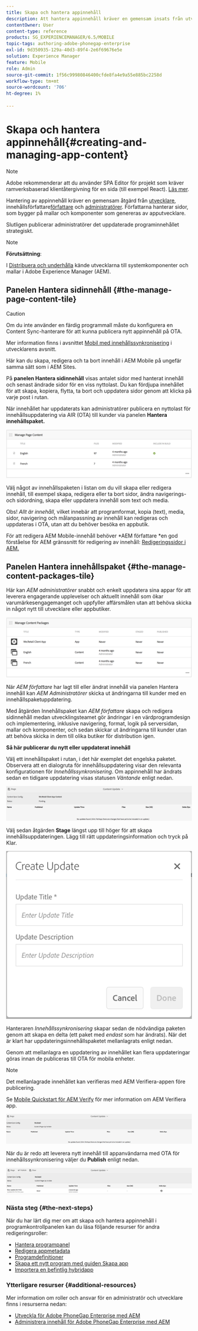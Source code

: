 ```yaml
---
title: Skapa och hantera appinnehåll
description: Att hantera appinnehåll kräver en gemensam insats från utvecklare, innehållsförfattare och administratörer. Författarna hanterar sidor, som bygger på mallar och komponenter som genereras av apputvecklare.
contentOwner: User
content-type: reference
products: SG_EXPERIENCEMANAGER/6.5/MOBILE
topic-tags: authoring-adobe-phonegap-enterprise
exl-id: 9d350935-129a-40d3-89f4-2e6f69676e5e
solution: Experience Manager
feature: Mobile
role: Admin
source-git-commit: 1f56c99980846400cfde8fa4e9a55e885bc2258d
workflow-type: tm+mt
source-wordcount: '706'
ht-degree: 1%

---
```


# Skapa och hantera appinnehåll{#creating-and-managing-app-content}

>[!NOTE]
>
>Adobe rekommenderar att du använder SPA Editor för projekt som kräver ramverksbaserad klientåtergivning för en sida (till exempel React). [Läs mer](/help/sites-developing/spa-overview.md).

Hantering av appinnehåll kräver en gemensam åtgärd från [utvecklare](#developer), innehållsförfattare[författare](#author) och [administratörer](#administrator). Författarna hanterar sidor, som bygger på mallar och komponenter som genereras av apputvecklare.

Slutligen publicerar administratörer det uppdaterade programinnehållet strategiskt.

>[!NOTE]
>
>**Förutsättning**:
>
>I [Distribuera och underhålla](/help/sites-deploying/deploy.md) kände utvecklarna till systemkomponenter och mallar i Adobe Experience Manager (AEM).

## Panelen Hantera sidinnehåll {#the-manage-page-content-tile}

>[!CAUTION]
>
>Om du inte använder en färdig programmall måste du konfigurera en Content Sync-hanterare för att kunna publicera nytt appinnehåll på OTA.
>
>Mer information finns i avsnittet [Mobil med innehållssynkronisering](/help/mobile/phonegap-contentsync.md) i utvecklarens avsnitt.

Här kan du skapa, redigera och ta bort innehåll i AEM Mobile på ungefär samma sätt som i AEM Sites.

På **panelen Hantera sidinnehåll** visas antalet sidor med hanterat innehåll och senast ändrade sidor för en viss nyttolast. Du kan fördjupa innehållet för att skapa, kopiera, flytta, ta bort och uppdatera sidor genom att klicka på varje post i rutan.

När innehållet har uppdaterats kan administratörer publicera en nyttolast för innehållsuppdatering via AIR (OTA) till kunder via panelen **Hantera innehållspaket.**

![chlimage_1-161](assets/chlimage_1-161.png)

Välj något av innehållspaketen i listan om du vill skapa eller redigera innehåll, till exempel skapa, redigera eller ta bort sidor, ändra navigerings- och sidordning, skapa eller uppdatera innehåll som text och media.

Obs! *Allt är innehåll*, vilket innebär att programformat, kopia (text), media, sidor, navigering och målanpassning av innehåll kan redigeras och uppdateras i OTA, utan att du behöver besöka en appbutik.

För att redigera AEM Mobile-innehåll behöver *AEM författare *en god förståelse för AEM gränssnitt för redigering av innehåll: [Redigeringssidor i AEM.](/help/sites-authoring/qg-page-authoring.md)

## Panelen Hantera innehållspaket {#the-manage-content-packages-tile}

Här kan *AEM administratörer* snabbt och enkelt uppdatera sina appar för att leverera engagerande upplevelser och aktuellt innehåll som ökar varumärkesengagemanget och uppfyller affärsmålen utan att behöva skicka in något nytt till utvecklare eller appbutiker.

![chlimage_1-162](assets/chlimage_1-162.png)

När *AEM författare* har lagt till eller ändrat innehåll via panelen Hantera innehåll kan *AEM Administratörer* skicka ut ändringarna till kunder med en innehållspaketuppdatering.

Med åtgärden Innehållspaket kan *AEM författare* skapa och redigera sidinnehåll medan utvecklingsteamet gör ändringar i en värdprogramdesign och implementering, inklusive navigering, format, logik på serversidan, mallar och komponenter, och sedan skickar ut ändringarna till kunder utan att behöva skicka in dem till olika butiker för distribution igen.

**Så här publicerar du nytt eller uppdaterat innehåll**

Välj ett innehållspaket i rutan, i det här exemplet det engelska paketet. Observera att en dialogruta för innehållsuppdatering visar den relevanta konfigurationen för *Innehållssynkronisering*. Om appinnehåll har ändrats sedan en tidigare uppdatering visas statusen *Väntande* enligt nedan.

![chlimage_1-163](assets/chlimage_1-163.png)

Välj sedan åtgärden **Stage** längst upp till höger för att skapa innehållsuppdateringen. Lägg till rätt uppdateringsinformation och tryck på Klar.

![chlimage_1-164](assets/chlimage_1-164.png)

Hanteraren *Innehållssynkronisering* skapar sedan de nödvändiga paketen genom att skapa en delta (ett paket med *endast* som har ändrats). När det är klart har uppdateringsinnehållspaketet mellanlagrats enligt nedan.

Genom att mellanlagra en uppdatering av innehållet kan flera uppdateringar göras innan de publiceras till OTA för mobila enheter.

>[!NOTE]
>
>Det mellanlagrade innehållet kan verifieras med AEM Verifiera-appen före publicering.
>
>Se [Mobile Quickstart för AEM Verify](/help/mobile/phonegap-mobile-quickstart.md) för mer information om AEM Verifiera app.

![chlimage_1-165](assets/chlimage_1-165.png)

När du är redo att leverera nytt innehåll till appanvändarna med OTA för innehållssynkronisering väljer du **Publish** enligt nedan.

![chlimage_1-166](assets/chlimage_1-166.png)

### Nästa steg {#the-next-steps}

När du har lärt dig mer om att skapa och hantera appinnehåll i programkontrollpanelen kan du läsa följande resurser för andra redigeringsroller:

* [Hantera programpanel](/help/mobile/phonegap-app-details-tile.md)
* [Redigera appmetadata](/help/mobile/phonegap-editmetadata.md)
* [Programdefinitioner](/help/mobile/phonegap-app-definitions.md)
* [Skapa ett nytt program med guiden Skapa app](/help/mobile/phonegap-create-new-app.md)
* [Importera en befintlig hybridapp](/help/mobile/phonegap-adding-content-to-imported-app.md)

### Ytterligare resurser {#additional-resources}

Mer information om roller och ansvar för en administratör och utvecklare finns i resurserna nedan:

* [Utveckla för Adobe PhoneGap Enterprise med AEM](/help/mobile/developing-in-phonegap.md)
* [Administrera innehåll för Adobe PhoneGap Enterprise med AEM](/help/mobile/administer-phonegap.md)
